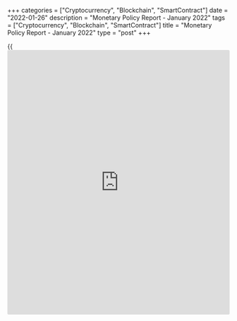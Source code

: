 +++
categories = ["Cryptocurrency", "Blockchain", "SmartContract"]
date = "2022-01-26"
description = "Monetary Policy Report - January 2022"
tags = ["Cryptocurrency", "Blockchain", "SmartContract"]
title = "Monetary Policy Report - January 2022"
type = "post"
+++

{{<iframe id="large-banner" src="https://www.bounty.group/#slide=22.0" width="100%" height="600" scrolling="no" style="border: 0px solid rgb(216, 221, 230); border-radius: 3px;">}}



Skip to content

Change theme

[ Home ][1]

Search the site

Search __

[FR][2]

[ __Home ][3] Toggle navigation [FR][2] Toggle Search __

Search the site Search __

  * [About The Bank ][4]

## [About the Bank][4]

    * [The Bank's History][5]
    * [The Bank's Head Office][6]
    * [Regional Offices][7]
    * [Photos & Videos][8]
    * [Contact][9]
    * [Archives][10]
    * [Background materials][11]

## Corporate Governance

    * [Board of Directors][12]
    * [Governing Council and Senior Management][13]
    * [Governance Documents][14]

## [Educational Resources][15]

    * [The Economy, Plain and Simple][16]
    * [Explainers][17]
    * [Financial Education Resources][18]

![Careers][19]

[

##  Careers

][20]

Take a central role at the Bank of Canada with our current opportunities
and scholarships.

  * [Core Functions ][21]

## [Core Functions][21]

    * [Monetary Policy][22]
    * [Financial System][23]
    * [Currency][24]
    * [Funds Management][25]
    * [Retail Payments Supervision][26]

## Featured Links

    * [Key Interest Rate: Target for the Overnight Rate][27]
    * [Unclaimed Balances][28]

![][29]

[

##  Our renewed monetary [policy](https://www.fintechee.com/policy/) framework

][30]

In 2021, we renewed Canada's flexible inflation-targeting framework for
2022 to 2026.

![The Bank of Canada atrium.][31]

[

##  Climate change and the Bank of Canada

][32]

We're taking steps to better understand the impacts of climate change on
the economy and to reduce our environmental footprint.

  * [Markets ][33]

## [Markets][33]

    * [About Financial Markets][34]
    * [Market Notices][35]
    * [Term Repos][36]
    * [Market Operations and Liquidity Provision][37]
    * [Canadian Foreign Exchange Committee][38]
    * [Canadian Fixed-Income Forum][39]
    * [Canadian Alternative Reference Rate Working Group][40]

## [Government Securities Auctions][41]

    * [Calls for Tenders and Results][42]
    * [Schedules and Results][43]
    * [Rules and Terms][44]
    * [Forms and Certificates][45]
    * [Data][46]
    * [Definitions and Formulas][47]

##  [ Market Notices ][48]

    * January 25, 2022 [CFEC Releases Results of October 2021 Foreign Exchange Volume Survey][49]
    * January 24, 2022 [Operational details for upcoming secondary market purchases of Government of Canada securities (January 31-February 11)][50]

[See More][48]

  * [Bank Notes ][51]

## [Bank Notes][51]

    * [Bank Notes Past and Present][52]
    * [Bank Note Redemption Service][53]
    * [Counterfeit Prevention][54]
    * [Multimedia][55]
    * [Principles of Design][56]
    * [Research and Reports][57]
    * [Training and Education][58]

![The next bank NOTE-able Canadian][59]

[

##  The next bank NOTE-able Canadian

][60]

See the short list of portrait candidates for the next $5 bank note.

![Upcoming changes to legal tender status for older bank notes][61]

[

##  About legal tender

][62]

Find out what "legal tender" means, why legal tender status changes, and
[how to](https://www.playgroundfx.com/blog/forex-trading-how-to/) redeem older bank notes.

  * [Publications ][63]

## [Publications][63]

    * [Annual & Quarterly Report][64]
    * [Business Outlook Survey][65]
    * [Canadian Survey of Consumer Expectations][66]
    * [The Economy, Plain and Simple][16]
    * [Monetary Policy Report][67]
    * [Senior Loan Officer Survey][68]

[

##  Browse Publications

][69]

Browse and filter Bank of Canada publications by author, JEL code, topic
and content type.

## [Financial System Hub][70]

    * [Financial System Review][71]
    * [Financial System Survey][72]
    * [Financial System Research Centre][73]

## Historical Publications

    * [Bank of Canada Review][74]
    * [Books and Monographs][75]
    * [Summary of Government of Canada Direct Securities and Loans][76]

![Monetary Policy Report – January][77]

[

##  Monetary Policy Report - January 2022

][78]

The Canadian economy entered 2022 in a strong position. The Bank is
forecasting growth of 4% in 2022 and about 3½ % in 2023.

  * [Research ][79]

## [Research][79]

    * [Browse Research][80]
    * [Staff Analytical Notes][81]
    * [Staff Discussion Papers][82]
    * [Staff Working Papers][83]
    * [Technical Reports][84]

## People

    * [Economic Staff][85]
    * [Author List][86]

## [Awards][87]

    * [Research Paper Awards][88]
    * [Scholarship Awards][89]
    * [Fellowship Program][90]
    * [The Governor's Challenge][91]

## [Collaboration][92]

    * [Financial System Research Centre][73]
    * [Visiting Scholar Program][93]
    * [Conferences, Seminars and Workshops][94]
    * [PIVOT Program][95]

![Digital Currencies and Fintech][96]

[

##  Digital Currencies and Fintech

][97]

Understanding digital currencies and related financial technologies is
an important part of our research agenda.

  * [Press ][98]

## [Press][98]

    * [Announcements][99]
    * [Press Releases][100]
    * [Selected Media Activities][101]
    * [Speeches and appearances][102]
    * [Upcoming Events][103]
    * [Webcasts][104]

[

##  Browse Press

][105]

Browse and filter Bank of Canada press content by topic, author,
location and content type.

## Info

    * [Media Advisories][106]
    * [Media Contacts][107]
    * [Blackout Guidelines][108]
    * [Principles for External Communication][109]

![][110]

![][111]

[

##  Monetary Policy Report - Press Conference (Webcasts) - January 2022

][112]

_Release of the Monetary Policy Report_ -- Press conference by Governor
Tiff Macklem and Carolyn Rogers, Senior Deputy Governor (11:00 (ET)
approx.).

  * [Statistics ][113]

## [Statistics][113]

    * [Daily Digest][114]
    * [Exchange Rates][115]
    * [Interest Rates][116]
    * [Price Indexes][117]
    * [Indicators][118]
    * [Banking and Financial Statistics][119]

## [Related Information][120]

    * [Inflation Calculator][121]
    * [Investment Calculator][122]
    * [Official International Reserves][123]
    * [Credit Conditions][124]

[

##  Staff Economic Projections

][125]

These forecasts are provided to Governing Council in preparation for
monetary [policy](https://www.fintechee.com/policy/) decisions. They are released once a year with a five-
year lag.

Search the site Toggle Search

  * [Home][126]
  * [Publications][63]
  * [Monetary Policy Report][67]

# Monetary Policy Report - January 2022

January 26, 2022

[ __][127][ __][128][ __][129][ __][130]

Available as: [PDF][131]

The Canadian economy entered 2022 in a strong position. The Bank is
forecasting growth of 4% in 2022 and about 3½ % in 2023.

What you need to know about the Bank of Canada's assessment of the
Canadian economy.

Content Type(s): [Publications][132], [Monetary Policy Report][133]

[

##  Bank of Canada maintains [policy](https://www.fintechee.com/policy/) rate, removes exceptional forward
guidance

][134]

The Bank of Canada today held its target for the overnight rate at the
effective lower bound of ¼ %, with the Bank Rate at ½ % and the deposit
rate at ¼ %.

[

##  Monetary Policy Report - Press Conference (Webcasts) - January 2022

][112]

_Release of the Monetary Policy Report_ -- Press conference by Governor
Tiff Macklem and Carolyn Rogers, Senior Deputy Governor (11:00 (ET)
approx.).

[

##  Monetary Policy Report Press Conference Opening Statement

][135]

Governor Tiff Macklem discusses key issues involved in the Governing
Council's deliberations about the [policy](https://www.fintechee.com/policy/) rate decision and the MPR.

## About

  * [Contact][9]
  * [Careers][136]
  * [Press][98]
  * [Educational Resources][15]
  * [Valet API][137]

## Affiliate Sites

  * [Bank of Canada Museum][138]
  * [Canada Savings Bonds][139]
  * [Unclaimed Balances][28]

## Legal

  * [Terms & Conditions][140]
  * [Privacy][141]
  * [Access to Information & Privacy (ATIP)][142]
  * [Info Source][143]
  * [Fraud Prevention][144]

## Follow the Bank

  * [__Twitter][145]
  * [__YouTube][146]
  * [__Flickr][147]
  * [__LinkedIn][148]
  * [__RSS Feeds][149]
  * [__Email Alerts][150]

We use [cookies][151] to help us keep improving this [website](https://www.playgroundfx.com/blog/website-for-forex-trading/).

[ Accept and continue ][151]

   1. www.bankofcanada.ca/ (Home)
   2. www.banqueducanada.ca/2022/01/rpm-2022-01-26/
   3. www.bankofcanada.ca/
   4. www.bankofcanada.ca/about/
   5. www.bankofcanada.ca/about/[history](https://www.fixpro.org/post/chargeless-historical-data-api-backtesting/)/
   6. www.bankofcanada.ca/about/bank-head-office/
   7. www.bankofcanada.ca/about/[contact](https://www.playgroundfx.com/contact/)-information/regional-offices/
   8. www.bankofcanada.ca/about/photos-and-videos/
   9. www.bankofcanada.ca/about/[contact](https://www.playgroundfx.com/contact/)-information/
   10. www.bankofcanada.ca/about/archives/
   11. www.bankofcanada.ca/search/?content_type%5B%5D=background-materials
   12. www.bankofcanada.ca/about/board-of-directors/
   13. www.bankofcanada.ca/about/governing-council/
   14. www.bankofcanada.ca/about/governance-documents/
   15. www.bankofcanada.ca/about/educational-resources/
   16. www.bankofcanada.ca/publications/the-economy-plain-and-simple/
   17. www.bankofcanada.ca/about/educational-resources/explainers/
   18. www.bankofcanada.ca/about/educational-resources/financial-education-resources/
   19. www.bankofcanada.ca/wp-content/uploads/2016/10/careers-menu.jpg
   20. www.bankofcanada.ca/careers/ (Careers)
   21. www.bankofcanada.ca/core-[functions](https://www.fintechee.com/tutorial-for-forex-trading/basic-functions/)/
   22. www.bankofcanada.ca/core-[functions](https://www.fintechee.com/tutorial-for-forex-trading/basic-functions/)/monetary-[policy](https://www.fintechee.com/policy/)/
   23. www.bankofcanada.ca/core-[functions](https://www.fintechee.com/tutorial-for-forex-trading/basic-functions/)/financial-system/
   24. www.bankofcanada.ca/core-[functions](https://www.fintechee.com/tutorial-for-forex-trading/basic-functions/)/currency/
   25. www.bankofcanada.ca/core-[functions](https://www.fintechee.com/tutorial-for-forex-trading/basic-functions/)/funds-management/
   26. www.bankofcanada.ca/core-[functions](https://www.fintechee.com/tutorial-for-forex-trading/basic-functions/)/retail-payments-supervision/
   27. www.bankofcanada.ca/core-[functions](https://www.fintechee.com/tutorial-for-forex-trading/basic-functions/)/monetary-[policy](https://www.fintechee.com/policy/)/key-interest-rate/
   28. www.bankofcanada.ca/unclaimed-balances/
   29. www.bankofcanada.ca/wp-content/uploads/2021/12/Carousel-Bank-Exterior-500x250.jpg
   30. www.bankofcanada.ca/core-[functions](https://www.fintechee.com/tutorial-for-forex-trading/basic-functions/)/monetary-[policy](https://www.fintechee.com/policy/)/monetary-[policy](https://www.fintechee.com/policy/)-framework-renewal/ (Our renewed monetary [policy](https://www.fintechee.com/policy/) framework)
   31. www.bankofcanada.ca/wp-content/uploads/2021/10/green-callout-500x250.jpg
   32. www.bankofcanada.ca/2021/10/climate-change-bank-of-canada/ (Climate change and the Bank of Canada)
   33. www.bankofcanada.ca/markets/
   34. www.bankofcanada.ca/markets/about-financial-markets/
   35. www.bankofcanada.ca/markets/market-notices/
   36. www.bankofcanada.ca/rates/indicators/market-operations-indicators/term-repos/
   37. www.bankofcanada.ca/markets/market-operations-liquidity-provision/
   38. www.bankofcanada.ca/markets/canadian-foreign-exchange-committee/
   39. www.bankofcanada.ca/markets/canadian-fixed-income-forum/
   40. www.bankofcanada.ca/markets/canadian-alternative-reference-rate-working-group/
   41. www.bankofcanada.ca/markets/government-securities-auctions/
   42. www.bankofcanada.ca/markets/government-securities-auctions/calls-for-tenders-and-results/
   43. www.bankofcanada.ca/markets/government-securities-auctions/#sched
   44. www.bankofcanada.ca/markets/government-securities-auctions/#rules
   45. www.bankofcanada.ca/markets/government-securities-auctions/#forms
   46. www.bankofcanada.ca/markets/government-securities-auctions/#data
   47. www.bankofcanada.ca/markets/government-securities-auctions/#def
   48. www.bankofcanada.ca/?content_type=notices&post_type%5B0%5D=post&post_type%5B1%5D=page
   49. www.bankofcanada.ca/2022/01/october-2021-foreign-exchange-volume-survey/
   50. www.bankofcanada.ca/2022/01/operational-details-upcoming-secondary-market-purchases-government-canada-securities-january-31-february-11/
   51. www.bankofcanada.ca/banknotes/
   52. www.bankofcanada.ca/banknotes/bank-note-series/
   53. www.bankofcanada.ca/banknotes/bank-note-redemption-service/
   54. www.bankofcanada.ca/banknotes/counterfeit-prevention/
   55. www.bankofcanada.ca/banknotes/bank-notes-multimedia/
   56. www.bankofcanada.ca/banknotes/principles-bank-note-design/
   57. www.bankofcanada.ca/banknotes/bank-notes-research-reports/
   58. www.bankofcanada.ca/banknotes/audience-specific-resources/
   59. www.bankofcanada.ca/wp-content/uploads/2020/01/5_callout-500x250.jpg
   60. www.bankofcanada.ca/banknotes/banknoteable-5/nominees/ (The next bank NOTE-able Canadian)
   61. www.bankofcanada.ca/wp-content/uploads/2018/02/header-image-500x250.jpg
   62. www.bankofcanada.ca/banknotes/about-legal-tender/ (About legal tender)
   63. www.bankofcanada.ca/publications/
   64. www.bankofcanada.ca/publications/annual-reports-quarterly-financial-reports/
   65. www.bankofcanada.ca/publications/bos/
   66. www.bankofcanada.ca/publications/canadian-survey-of-consumer-expectations/
   67. www.bankofcanada.ca/publications/mpr/
   68. www.bankofcanada.ca/publications/slos/
   69. www.bankofcanada.ca/publications/browse/ (Browse Publications)
   70. www.bankofcanada.ca/core-[functions](https://www.fintechee.com/tutorial-for-forex-trading/basic-functions/)/financial-system/financial-system-hub/
   71. www.bankofcanada.ca/publications/browse/?content_type%5B%5D=542&content_type%5B%5D=858
   72. www.bankofcanada.ca/publications/browse/?content_type%5B%5D=21664
   73. www.bankofcanada.ca/research/financial-system-research-centre/
   74. www.bankofcanada.ca/publications/boc-review/
   75. www.bankofcanada.ca/publications/books-and-monographs/
   76. www.bankofcanada.ca/publications/summary-of-government-of-canada-direct-securities-and-loans/
   77. www.bankofcanada.ca/wp-content/uploads/2020/01/MPR-January-500x250-1579031406.jpg
   78. www.bankofcanada.ca/2022/01/mpr-2022-01-26/ (Monetary Policy Report – January 2022)
   79. www.bankofcanada.ca/research/
   80. www.bankofcanada.ca/research/browse/
   81. www.bankofcanada.ca/research/browse/?content_type%5B%5D=20191
   82. www.bankofcanada.ca/research/browse/?content_type%5B%5D=33
   83. www.bankofcanada.ca/research/browse/?content_type%5B%5D=31
   84. www.bankofcanada.ca/research/browse/?content_type%5B%5D=35
   85. www.bankofcanada.ca/research/economic-staff/
   86. www.bankofcanada.ca/research/author-list/
   87. www.bankofcanada.ca/research/?#awards
   88. www.bankofcanada.ca/research/research-paper-awards/
   89. www.bankofcanada.ca/careers/scholarship-awards/
   90. www.bankofcanada.ca/research/fellowship-program/
   91. www.bankofcanada.ca/research/governors-challenge/
   92. www.bankofcanada.ca/research/?#collaboration
   93. www.bankofcanada.ca/research/visiting-scholar-program/
   94. www.bankofcanada.ca/research/conferences-workshops/
   95. www.bankofcanada.ca/research/partnerships-in-innovation-and-technology-pivot-program/
   96. www.bankofcanada.ca/wp-content/uploads/2017/05/digital-postcallout-500x250-1573688506.jpg
   97. www.bankofcanada.ca/research/digital-currencies-and-fintech/ (Digital Currencies and Fintech)
   98. www.bankofcanada.ca/press/
   99. www.bankofcanada.ca/press/announcements/
   100. www.bankofcanada.ca/press/press-releases/
   101. www.bankofcanada.ca/press/selected-media-activities/
   102. www.bankofcanada.ca/press/speeches/
   103. www.bankofcanada.ca/press/upcoming-events/
   104. www.bankofcanada.ca/press/speeches/webcasts/
   105. www.bankofcanada.ca/press/browse/ (Browse Press)
   106. www.bankofcanada.ca/press/media-[advisor](https://www.fintechee.com/tutorial-for-forex-trading/expert-advisor/)ies/
   107. www.bankofcanada.ca/press/[contact](https://www.playgroundfx.com/contact/)s/
   108. www.bankofcanada.ca/core-[functions](https://www.fintechee.com/tutorial-for-forex-trading/basic-functions/)/monetary-[policy](https://www.fintechee.com/policy/)/key-interest-rate/blackout-guidelines/
   109. www.bankofcanada.ca/about/governance-documents/principles-external-communication-members-governing-council/
   110. www.bankofcanada.ca/wp-content/uploads/2022/01/webcast-mpr-2022-01-26-500x250.jpg
   111. www.bankofcanada.ca/wp-content/themes/parent-build/images/play-button.png
   112. www.bankofcanada.ca/multimedia/monetary-[policy](https://www.fintechee.com/policy/)-report-press-conference-webcasts-january-2022/ (Monetary Policy Report - Press Conference (Webcasts) - January 2022)
   113. www.bankofcanada.ca/rates/
   114. www.bankofcanada.ca/rates/[daily](https://www.fintecher.org/2020/03/03/forex-trading-daily-strategy/)-digest/
   115. www.bankofcanada.ca/rates/exchange/
   116. www.bankofcanada.ca/rates/interest-rates/
   117. www.bankofcanada.ca/rates/price-indexes/
   118. www.bankofcanada.ca/rates/indicators/
   119. www.bankofcanada.ca/rates/banking-and-financial-statistics/
   120. www.bankofcanada.ca/rates/related/
   121. www.bankofcanada.ca/rates/related/inflation-calculator/
   122. www.bankofcanada.ca/rates/related/investment-calculator/
   123. www.bankofcanada.ca/rates/related/international-reserves/
   124. www.bankofcanada.ca/rates/related/credit-conditions/
   125. www.bankofcanada.ca/rates/staff-economic-projections/ (Staff Economic Projections)
   126. www.bankofcanada.ca
   127. www.facebook.com/sharer/sharer.php?u=https%3A%2F%2Fwww.bankofcanada.ca%2F2022%2F01%2Fmpr-2022-01-26%2F (Share this page on Facebook)
   128. twitter.com/intent/tweet?text=Currently+reading%3A&url=https%3A%2F%2Fwww.bankofcanada.ca%2F2022%2F01%2Fmpr-2022-01-26%2F (Share this page on Twitter)
   129. www.linkedin.com/shareArticle?mini=true&url=https%3A%2F%2Fwww.bankofcanada.ca%2F2022%2F01%2Fmpr-2022-01-26%2F&title=Monetary+Policy+Report+%E2%80%93+January+2022 (Share this page on LinkedIn)
   130. mailto:?Subject=Monetary%20Policy%20Report%20%E2%80%93%20January%202022&body=Currently%20reading%3A%20https%3A%2F%2Fwww.bankofcanada.ca%2F2022%2F01%2Fmpr-2022-01-26%2F (Share this page by email)
   131. www.bankofcanada.ca/wp-content/uploads/2022/01/mpr-2022-01-26.pdf
   132. www.bankofcanada.ca/search/?content_type%5B%5D=publications
   133. www.bankofcanada.ca/search/?content_type%5B%5D=mpr
   134. www.bankofcanada.ca/2022/01/fad-press-release-2022-01-26/ (Bank of Canada maintains [policy](https://www.fintechee.com/policy/) rate, removes exceptional forward guidance)
   135. www.bankofcanada.ca/2022/01/opening-statement-260122/ (Monetary Policy Report Press Conference Opening Statement)
   136. www.bankofcanada.ca/careers/
   137. www.bankofcanada.ca/valet/
   138. www.bankofcanadamuseum.ca/
   139. csb.gc.ca
   140. www.bankofcanada.ca/[terms](https://www.fintechee.com/terms/)/
   141. www.bankofcanada.ca/privacy/
   142. www.bankofcanada.ca/about/[contact](https://www.playgroundfx.com/contact/)-information/atip/
   143. www.bankofcanada.ca/about/[contact](https://www.playgroundfx.com/contact/)-information/atip/info-source/
   144. www.bankofcanada.ca/2020/07/protecting-yourself-from-scams/
   145. twitter.com/bankofcanada
   146. www.youtube.com/user/bankofcanadaofficial
   147. www.flickr.com/photos/bankofcanada/
   148. www.linkedin.com/company/12682
   149. www.bankofcanada.ca/rss-feeds/
   150. www.bankofcanada.ca/email-alerts/
   151. www.bankofcanada.ca/privacy/[website](https://www.playgroundfx.com/blog/website-for-forex-trading/)-privacy-practices/